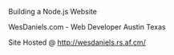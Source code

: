 Building a Node.js Website

WesDaniels.com - Web Developer
Austin Texas

Site Hosted @ http://wesdaniels.rs.af.cm/